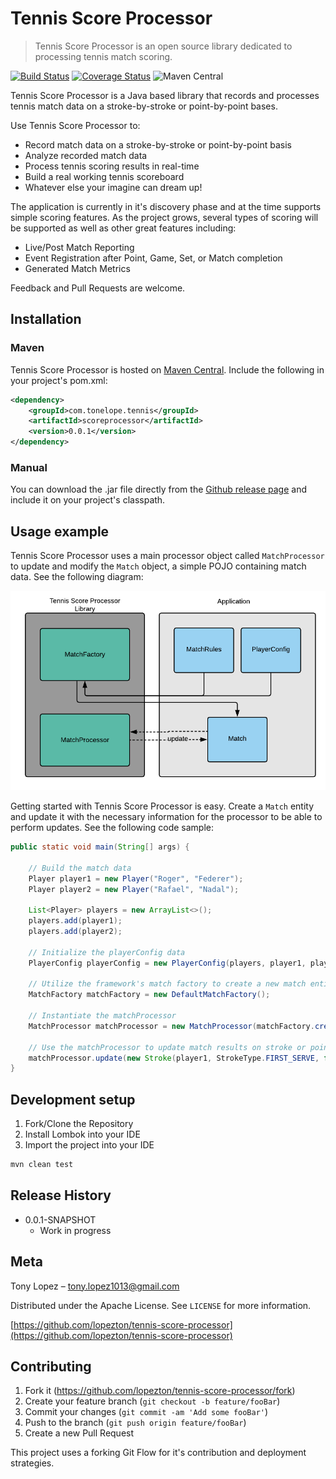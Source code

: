 # Tennis Score Processor
> Tennis Score Processor is an open source library dedicated to processing tennis match scoring.

[![Build Status](https://travis-ci.org/lopezton/tennis-score-processor.svg?branch=master)](https://travis-ci.org/lopezton/tennis-score-processor)
[![Coverage Status](https://coveralls.io/repos/github/lopezton/tennis-score-processor/badge.svg?branch=master)](https://coveralls.io/github/lopezton/tennis-score-processor?branch=master)
![Maven Central](https://img.shields.io/maven-central/v/com.tonelope.tennis/scoreprocessor.svg)


Tennis Score Processor is a Java based library that records and processes tennis match data on a stroke-by-stroke or point-by-point bases. 

Use Tennis Score Processor to:  

* Record match data on a stroke-by-stroke or point-by-point basis
* Analyze recorded match data
* Process tennis scoring results in real-time
* Build a real working tennis scoreboard
* Whatever else your imagine can dream up!

The application is currently in it's discovery phase and at the time supports simple scoring features. As the project grows, several types of scoring will be supported as well as other great features including:

* Live/Post Match Reporting
* Event Registration after Point, Game, Set, or Match completion
* Generated Match Metrics

Feedback and Pull Requests are welcome.

## Installation

### Maven
Tennis Score Processor is hosted on [Maven Central](https://search.maven.org/). Include the following in your project's pom.xml:  

```xml
<dependency>
    <groupId>com.tonelope.tennis</groupId>
    <artifactId>scoreprocessor</artifactId>
    <version>0.0.1</version>
</dependency>
```

### Manual
You can download the .jar file directly from the [Github release page](https://github.com/lopezton/tennis-score-processor/releases) and include it on your project's classpath.

## Usage example

Tennis Score Processor uses a main processor object called ```MatchProcessor``` to update and modify the ```Match``` object, a simple POJO containing match data.  See the following diagram:  

![Entry Point](docs/images/uml/entry-point.png)  

Getting started with Tennis Score Processor is easy. Create a ```Match``` entity and update it with the necessary information for the processor to be able to perform updates. See the following code sample:  

```java
public static void main(String[] args) {

	// Build the match data
	Player player1 = new Player("Roger", "Federer");
	Player player2 = new Player("Rafael", "Nadal");
		
	List<Player> players = new ArrayList<>();
	players.add(player1);
	players.add(player2);
		
	// Initialize the playerConfig data
	PlayerConfig playerConfig = new PlayerConfig(players, player1, player2);
		
	// Utilize the framework's match factory to create a new match entity
	MatchFactory matchFactory = new DefaultMatchFactory();
		
	// Instantiate the matchProcessor
	MatchProcessor matchProcessor = new MatchProcessor(matchFactory.create(new MatchRules(), playerConfig));
		
	// Use the matchProcessor to update match results on stroke or point basis
	matchProcessor.update(new Stroke(player1, StrokeType.FIRST_SERVE, false, true));
}
```

## Development setup

1. Fork/Clone the Repository
2. Install Lombok into your IDE
3. Import the project into your IDE

```sh
mvn clean test
```

## Release History

* 0.0.1-SNAPSHOT
    * Work in progress

## Meta

Tony Lopez – tony.lopez1013@gmail.com

Distributed under the Apache License. See ``LICENSE`` for more information.

[https://github.com/lopezton/tennis-score-processor](https://github.com/lopezton/tennis-score-processor)

## Contributing

1. Fork it (<https://github.com/lopezton/tennis-score-processor/fork>)
2. Create your feature branch (`git checkout -b feature/fooBar`)
3. Commit your changes (`git commit -am 'Add some fooBar'`)
4. Push to the branch (`git push origin feature/fooBar`)
5. Create a new Pull Request

This project uses a forking Git Flow for it's contribution and deployment strategies.